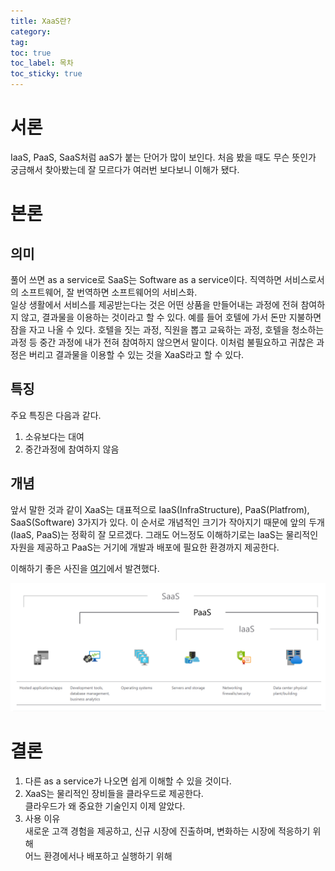 ```yaml
---
title: XaaS란?
category: 
tag:
toc: true
toc_label: 목차
toc_sticky: true
---
```

# 서론

IaaS, PaaS, SaaS처럼 aaS가 붙는 단어가 많이 보인다. 처음 봤을 때도 무슨 뜻인가 궁금해서 찾아봤는데 
잘 모르다가 여러번 보다보니 이해가 됐다.

# 본론
## 의미
풀어 쓰면 as a service로 SaaS는 Software as a service이다. 직역하면 서비스로서의 소프트웨어, 잘 번역하면 소프트웨어의 서비스화.   
일상 생활에서 서비스를 제공받는다는 것은 어떤 상품을 만들어내는 과정에 전혀 참여하지 않고, 결과물을 이용하는 것이라고 할 수 있다.
예를 들어 호텔에 가서 돈만 지불하면 잠을 자고 나올 수 있다. 호텔을 짓는 과정, 직원을 뽑고 교육하는 과정, 호텔을 청소하는 과정 등
중간 과정에 내가 전혀 참여하지 않으면서 말이다. 이처럼 불필요하고 귀찮은 과정은 버리고 결과물을 이용할 수 있는 것을 XaaS라고 할 수 있다. 
## 특징
주요 특징은 다음과 같다.   
1. 소유보다는 대여
2. 중간과정에 참여하지 않음

## 개념
앞서 말한 것과 같이 XaaS는 대표적으로 IaaS(InfraStructure), PaaS(Platfrom), SaaS(Software) 3가지가 있다.
이 순서로 개념적인 크기가 작아지기 때문에 앞의 두개(IaaS, PaaS)는 정확히 잘 모르겠다. 그래도 어느정도 이해하기로는 
IaaS는 물리적인 자원을 제공하고 PaaS는 거기에 개발과 배포에 필요한 환경까지 제공한다.   

이해하기 좋은 사진을 [여기][link]에서 발견했다.   

[link]: https://azure.microsoft.com/en-us/overview/what-is-paas/
![picture](/assets/aaS/picture.png)   

# 결론
1. 다른 as a service가 나오면 쉽게 이해할 수 있을 것이다.
2. XaaS는 물리적인 장비들을 클라우드로 제공한다.    
클라우드가 왜 중요한 기술인지 이제 알았다. 
3. 사용 이유   
새로운 고객 경험을 제공하고, 신규 시장에 진출하며, 변화하는 시장에 적응하기 위해   
어느 환경에서나 배포하고 실행하기 위해
